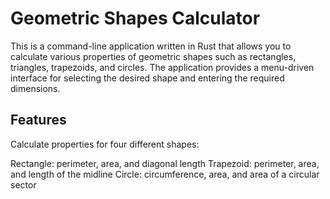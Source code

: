 # Geometric Shapes Calculator
This is a command-line application written in Rust that allows you to calculate various properties of geometric shapes such as rectangles, triangles, trapezoids, and circles. The application provides a menu-driven interface for selecting the desired shape and entering the required dimensions.

## Features
Calculate properties for four different shapes:

Rectangle: perimeter, area, and diagonal length
Trapezoid: perimeter, area, and length of the midline
Circle: circumference, area, and area of a circular sector